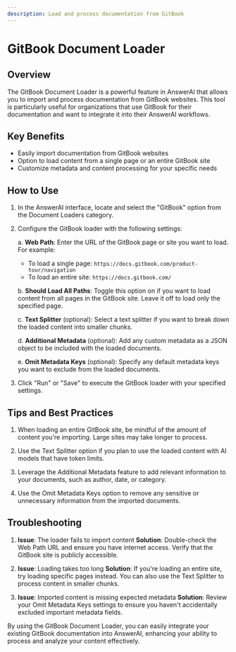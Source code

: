 ```yaml
---
description: Load and process documentation from GitBook
---
```


# GitBook Document Loader

## Overview

The GitBook Document Loader is a powerful feature in AnswerAI that allows you to import and process documentation from GitBook websites. This tool is particularly useful for organizations that use GitBook for their documentation and want to integrate it into their AnswerAI workflows.

## Key Benefits

- Easily import documentation from GitBook websites
- Option to load content from a single page or an entire GitBook site
- Customize metadata and content processing for your specific needs

## How to Use

1. In the AnswerAI interface, locate and select the "GitBook" option from the Document Loaders category.

<!-- TODO: Screenshot of the GitBook loader in the AnswerAI interface -->

2. Configure the GitBook loader with the following settings:

   a. **Web Path**: Enter the URL of the GitBook page or site you want to load. For example:
      - To load a single page: `https://docs.gitbook.com/product-tour/navigation`
      - To load an entire site: `https://docs.gitbook.com/`

   b. **Should Load All Paths**: Toggle this option on if you want to load content from all pages in the GitBook site. Leave it off to load only the specified page.

   c. **Text Splitter** (optional): Select a text splitter if you want to break down the loaded content into smaller chunks.

   d. **Additional Metadata** (optional): Add any custom metadata as a JSON object to be included with the loaded documents.

   e. **Omit Metadata Keys** (optional): Specify any default metadata keys you want to exclude from the loaded documents.

3. Click "Run" or "Save" to execute the GitBook loader with your specified settings.

<!-- TODO: Screenshot of the configured GitBook loader settings -->

## Tips and Best Practices

1. When loading an entire GitBook site, be mindful of the amount of content you're importing. Large sites may take longer to process.

2. Use the Text Splitter option if you plan to use the loaded content with AI models that have token limits.

3. Leverage the Additional Metadata feature to add relevant information to your documents, such as author, date, or category.

4. Use the Omit Metadata Keys option to remove any sensitive or unnecessary information from the imported documents.

## Troubleshooting

1. **Issue**: The loader fails to import content
   **Solution**: Double-check the Web Path URL and ensure you have internet access. Verify that the GitBook site is publicly accessible.

2. **Issue**: Loading takes too long
   **Solution**: If you're loading an entire site, try loading specific pages instead. You can also use the Text Splitter to process content in smaller chunks.

3. **Issue**: Imported content is missing expected metadata
   **Solution**: Review your Omit Metadata Keys settings to ensure you haven't accidentally excluded important metadata fields.

By using the GitBook Document Loader, you can easily integrate your existing GitBook documentation into AnswerAI, enhancing your ability to process and analyze your content effectively.
